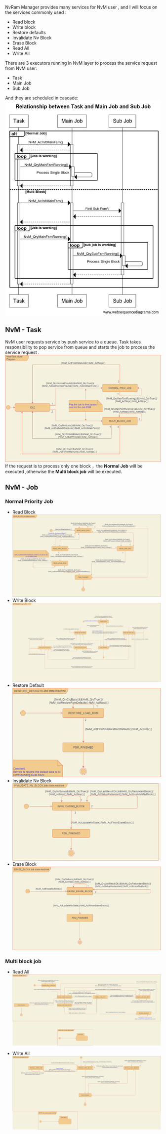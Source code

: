 NvRam Manager provides many services for NvM user , and I will focus on the services commonly used :  
- Read block
- Write block
- Restore defaults
- Invalidate Nv Block
- Erase Block
- Read All
- Write All

There are 3 executors running in NvM layer to process the service request from NvM user:<br />
- Task
- Main Job
- Sub Job <br />

And they are scheduled in cascade:<br />
![](Relationship_between_Task_MainJob_SubJob.png)
  
## NvM - Task 
NvM user requests service by push service to a queue.
Task takes responsibility to pop service from queue and starts the job to process the service request  .<br />
![Main Task State](NVM_State_Diagram-MainTaskState.png)<br />
If the request is to process only one block ，the **Normal Job** will be executed ,otherwise the **Multi block job** will be executed.

## NvM - Job 
### Normal Priority Job <br />
- Read Block<br />
![](NVM_State_Diagram-READ_BLOCK.png) <br />
- Write Block <br />
![](NVM_State_Diagram-WRITE_BLOCK.png) <br />
- Restore Default <br />
![](NVM_State_Diagram-RESTORE_DEFAULTS.png)<br />
- Invalidate Nv Block <br />
![](NVM_State_Diagram-INVALIDATE_NV_BLOCK.png) <br />
- Erase Block
![](NVM_State_Diagram-ERASE_BLOCK.png) <br />

### Multi block job <br />
- Read All <br />
 ![](NVM_State_Diagram-READ_ALL.png) <br />

- Write All  <br />
![](NVM_State_Diagram-WRITE_ALL.png) <br />

